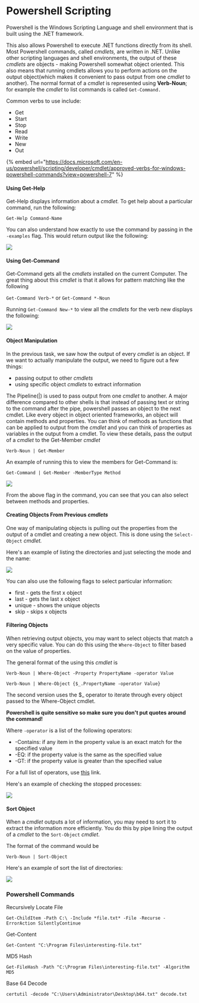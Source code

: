 # Powershell Scripting

Powershell is the Windows Scripting Language and shell environment that is built using the .NET framework.

This also allows Powershell to execute .NET functions directly from its shell. Most Powershell commands, called _cmdlets,_ are written in .NET. Unlike other scripting languages and shell environments, the output of these _cmdlets_ are objects - making Powershell somewhat object oriented. This also means that running cmdlets allows you to perform actions on the output object(which makes it convenient to pass output from one _cmdlet_ to another). The normal format of a _cmdlet_ is represented using **Verb-Noun**; for example the _cmdlet_ to list commands is called `Get-Command.`

Common verbs to use include:

* Get
* Start
* Stop&#x20;
* Read
* Write
* New
* Out

{% embed url="https://docs.microsoft.com/en-us/powershell/scripting/developer/cmdlet/approved-verbs-for-windows-powershell-commands?view=powershell-7" %}

#### Using Get-Help

Get-Help displays information about a _cmdlet._ To get help about a particular command, run the following:

`Get-Help Command-Name`

You can also understand how exactly to use the command by passing in the `-examples` flag. This would return output like the following:&#x20;

![](https://i.imgur.com/U5Mlirh.png)

#### Using Get-Command

Get-Command gets all the _cmdlets_ installed on the current Computer. The great thing about this _cmdlet_ is that it allows for pattern matching like the following

`Get-Command Verb-*` or `Get-Command *-Noun`

Running `Get-Command New-*` to view all the _cmdlets_ for the verb new displays the following:&#x20;

![](https://i.imgur.com/KEzbPUI.png)

#### Object Manipulation

In the previous task, we saw how the output of every _cmdlet_ is an object. If we want to actually manipulate the output, we need to figure out a few things:

* passing output to other _cmdlets_
* using specific object _cmdlets_ to extract information

The Pipeline(|) is used to pass output from one _cmdlet_ to another. A major difference compared to other shells is that instead of passing text or string to the command after the pipe, powershell passes an object to the next cmdlet. Like every object in object oriented frameworks, an object will contain methods and properties. You can think of methods as functions that can be applied to output from the _cmdlet_ and you can think of properties as variables in the output from a cmdlet. To view these details, pass the output of a _cmdlet_ to the Get-Member _cmdlet_

`Verb-Noun | Get-Member`&#x20;

An example of running this to view the members for Get-Command is:

`Get-Command | Get-Member -MemberType Method`

![](https://i.imgur.com/OlwXSbS.png)

From the above flag in the command, you can see that you can also select between methods and properties.

#### Creating Objects From Previous _cmdlets_

One way of manipulating objects is pulling out the properties from the output of a cmdlet and creating a new object. This is done using the `Select-Object` _cmdlet._&#x20;

Here's an example of listing the directories and just selecting the mode and the name:

![](https://i.imgur.com/Zdxicjj.png)

You can also use the following flags to select particular information:

* first - gets the first x object
* last - gets the last x object
* unique - shows the unique objects
* skip - skips x objects

#### Filtering Objects

When retrieving output objects, you may want to select objects that match a very specific value. You can do this using the `Where-Object` to filter based on the value of properties.&#x20;

The general format of the using this _cmdlet_ is&#x20;

`Verb-Noun | Where-Object -Property PropertyName -operator Value`

`Verb-Noun | Where-Object {$_.PropertyName -operator Value}`

The second version uses the $\_ operator to iterate through every object passed to the Where-Object cmdlet.

**Powershell is quite sensitive so make sure you don't put quotes around the command!**

Where `-operator` is a list of the following operators:

* \-Contains: if any item in the property value is an exact match for the specified value
* \-EQ: if the property value is the same as the specified value
* \-GT: if the property value is greater than the specified value

For a full list of operators, use [this](https://docs.microsoft.com/en-us/powershell/module/microsoft.powershell.core/where-object?view=powershell-6) link.

Here's an example of checking the stopped processes:

![](https://i.imgur.com/obTvbWW.png)

#### Sort Object

When a _cmdlet_ outputs a lot of information, you may need to sort it to extract the information more efficiently. You do this by pipe lining the output of a _cmdlet_ to the `Sort-Object` _cmdlet_.

The format of the command would be

`Verb-Noun | Sort-Object`

Here's an example of sort the list of directories:

![](https://i.imgur.com/xob5cqe.png)

### Powershell Commands

Recursively Locate File

```
Get-ChildItem -Path C:\ -Include *file.txt* -File -Recurse -ErrorAction SilentlyContinue
```

Get-Content

```
Get-Content "C:\Program Files\interesting-file.txt"
```

MD5 Hash

```
Get-FileHash -Path "C:\Program Files\interesting-file.txt" -Algorithm MD5
```

Base 64 Decode

```
certutil -decode "C:\Users\Administrator\Desktop\b64.txt" decode.txt
```

